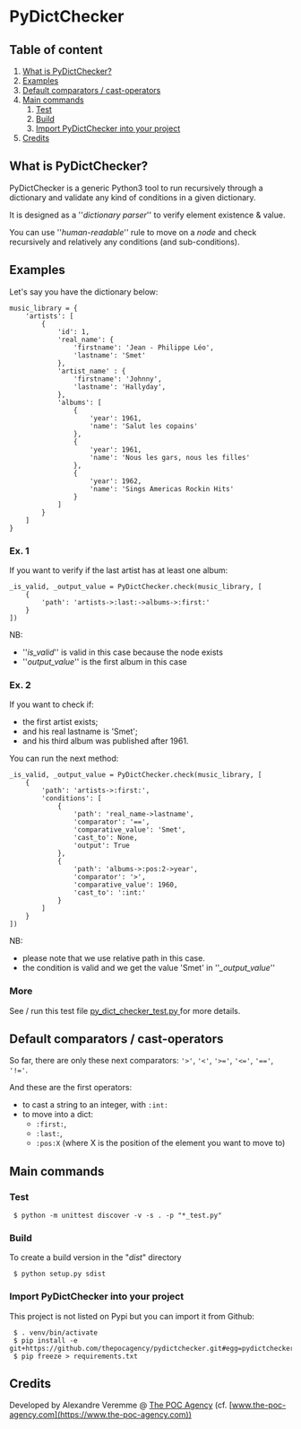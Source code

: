 # PyDictChecker

## Table of content

1. [ What is PyDictChecker? ](#what-is-pydictchecker)
1. [ Examples ](#examples)
1. [ Default comparators / cast-operators ](#default-comparators--cast-operators)
1. [ Main commands ](#main-commands)
    1. [ Test ](#test)
    1. [ Build ](#build)
    1. [ Import PyDictChecker into your project ](#import-pydictchecker-into-your-project)
1. [ Credits ](#credits)

## What is PyDictChecker?

PyDictChecker is a generic Python3 tool to run recursively through a dictionary and validate any kind of conditions in a given dictionary.

It is designed as a ''_dictionary parser_'' to verify element existence & value.

You can use ''_human-readable_'' rule to move on a _node_ and check recursively and relatively any conditions (and sub-conditions).

## Examples

Let's say you have the dictionary below:   

```
music_library = {
    'artists': [
        {
            'id': 1,
            'real_name': {
                'firstname': 'Jean - Philippe Léo',
                'lastname': 'Smet'
            },
            'artist_name' : {
                'firstname': 'Johnny',
                'lastname': 'Hallyday',
            },
            'albums': [
                {
                    'year': 1961,
                    'name': 'Salut les copains'
                },
                {
                    'year': 1961,
                    'name': 'Nous les gars, nous les filles'
                },
                {
                    'year': 1962,
                    'name': 'Sings Americas Rockin Hits'
                }
            ]
        }
    ]
}
```

### Ex. 1

If you want to verify if the last artist has at least one album:

```
_is_valid, _output_value = PyDictChecker.check(music_library, [
    {
        'path': 'artists->:last:->albums->:first:'
    }
])
```

NB: 
- ''_is_valid_'' is valid in this case because the node exists
- ''_output_value_'' is the first album in this case  

### Ex. 2

If you want to check if: 
- the first artist exists;
- and his real lastname is 'Smet';
- and his third album was published after 1961.

You can run the next method: 

```
_is_valid, _output_value = PyDictChecker.check(music_library, [
    {
        'path': 'artists->:first:',
        'conditions': [
            {
                'path': 'real_name->lastname',
                'comparator': '==',
                'comparative_value': 'Smet',
                'cast_to': None,
                'output': True
            },
            {
                'path': 'albums->:pos:2->year',
                'comparator': '>',
                'comparative_value': 1960,
                'cast_to': ':int:'
            }
        ]
    }
])
```

NB: 
- please note that we use relative path in this case.
- the condition is valid and we get the value 'Smet' in ''_\_output_value_''

### More

See / run this test file [ py_dict_checker_test.py ](https://github.com/thepocagency/pydictchecker/blob/master/test/py_dict_checker_test.py) for more details.

## Default comparators / cast-operators

So far, there are only these next comparators: ```'>'```, ```'<'```, ```'>='```, ```'<='```, ```'=='```, ```'!='```.

And these are the first operators:
 
 - to cast a string to an integer, with ```:int:```
 - to move into a dict: 
    - ```:first:```, 
    - ```:last:```, 
    - ```:pos:X``` (where X is the position of the element you want to move to)    

## Main commands

### Test

```
 $ python -m unittest discover -v -s . -p "*_test.py"
```

### Build

To create a build version in the "_dist_" directory

```
 $ python setup.py sdist
```

### Import PyDictChecker into your project

This project is not listed on Pypi but you can import it from Github:

```
 $ . venv/bin/activate
 $ pip install -e git+https://github.com/thepocagency/pydictchecker.git#egg=pydictchecker
 $ pip freeze > requirements.txt
```

## Credits

Developed by Alexandre Veremme @ [The POC Agency](https://www.the-poc-agency.com) (cf. [www.the-poc-agency.com](https://www.the-poc-agency.com))